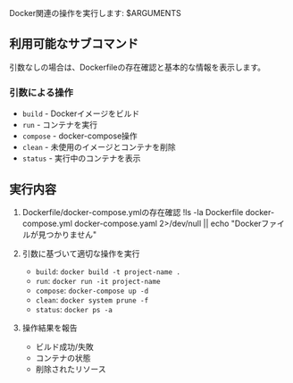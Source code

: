 Docker関連の操作を実行します: $ARGUMENTS

## 利用可能なサブコマンド

引数なしの場合は、Dockerfileの存在確認と基本的な情報を表示します。

### 引数による操作

- `build` - Dockerイメージをビルド
- `run` - コンテナを実行
- `compose` - docker-compose操作
- `clean` - 未使用のイメージとコンテナを削除
- `status` - 実行中のコンテナを表示

## 実行内容

1. Dockerfile/docker-compose.ymlの存在確認
!ls -la Dockerfile docker-compose.yml docker-compose.yaml 2>/dev/null || echo "Dockerファイルが見つかりません"

2. 引数に基づいて適切な操作を実行
   - `build`: `docker build -t project-name .`
   - `run`: `docker run -it project-name`
   - `compose`: `docker-compose up -d`
   - `clean`: `docker system prune -f`
   - `status`: `docker ps -a`

3. 操作結果を報告
   - ビルド成功/失敗
   - コンテナの状態
   - 削除されたリソース